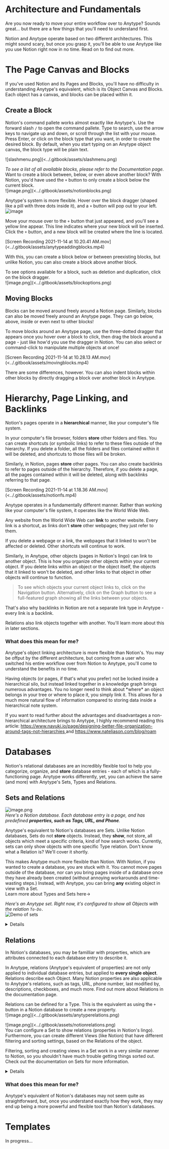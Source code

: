  # Architecture and Fundamentals   
Are you now ready to move your entire workflow over to Anytype? Sounds great... but there are a few things that you&#39;ll need to understand first.   
   
Notion and Anytype operate based on two different architectures. This might sound scary, but once you grasp it, you&#39;ll be able to use Anytype like you use Notion right now in no time. Read on to find out more.   
   
 # The Page Canvas and Blocks   
If you&#39;ve used Notion and its Pages and Blocks, you&#39;ll have no difficulty in understanding Anytype&#39;s equivalent, which is its Object Canvas and Blocks.   
Each object has a canvas, and blocks can be placed within it.   
 ## Create a Block   
Notion&#39;s command pallete works almost exactly like Anytype&#39;s. Use the forward slash `/` to open the command pallete. Type to search, use the arrow keys to navigate up and down, or scroll through the list with your mouse. Press Enter, or click on the block type that you want, in order to create the desired block. By default, when you start typing on an Anytype object canvas, the block type will be plain text.   

![slashmenu.png](<../.gitbook/assets/slashmenu.png)    

*To see a list of all available blocks, please refer to the Documentation page.*   
Want to create a block between, below, or even above another block? With Notion, you&#39;d have used the `+` button to only create a block below the current block.   
![image.png](<../.gitbook/assets/notionblocks.png)    

Anytype&#39;s system is more flexible. Hover over the block dragger (shaped like a pill with three dots inside it), and a `+` button will pop out to your left.   
![image](<.gitbook/assets/anytypeblocks.png>)  

Move your mouse over to the `+` button that just appeared, and you&#39;ll see a yellow line appear. This line indicates where your new block will be inserted. Click the `+`  button, and a new block will be created where the line is located.   

[Screen Recording 2021-11-14 at 10.20.41 AM.mov](<../.gitbook/assets/anytypeaddingblocks.mp4)    

With this, you can create a block below or between preexisting blocks, but unlike Notion, you can also create a block above another block.  

To see options available for a block, such as deletion and duplication, click on the block dragger.   
![image.png](<../.gitbook/assets/blockoptions.png)    
   
 ## Moving Blocks   
Blocks can be moved around freely around a Notion page. Similarly, blocks can also be moved freely around an Anytype page. They can go below, above, inside or even next to other blocks!    

To move blocks around an Anytype page, use the three-dotted dragger that appears once you hover over a block to click, then drag the block around a page - just like how&#39;d you use the dragger in Notion. You can also select or command-click to manipulate multiple objects at once!  

[Screen Recording 2021-11-14 at 10.28.13 AM.mov](<../.gitbook/assets/movingblocks.mp4)    

There are some differences, however. You can also indent blocks within other blocks by directly dragging a block over another block in Anytype.   
   
 # Hierarchy, Page Linking, and Backlinks   

Notion&#39;s pages operate in a **hierarchical** manner, like your computer&#39;s file system. 

In your computer&#39;s file browser, folders **store** other folders and files. You can create shortcuts (or symbolic links) to refer to these files outside of the hierarchy. If you delete a folder, all the folders and files contained within it will be deleted, and shortcuts to those files will be broken.  

Similarly, in Notion, pages **store** other pages. You can also create backlinks to refer to pages outside of the hierarchy. Therefore, if you delete a page, all the pages contained within it will be deleted, along with backlinks referring to that page.   
   
[Screen Recording 2021-11-14 at 1.18.36 AM.mov](<../.gitbook/assets/notionfs.mp4)    

Anytype operates in a fundamentally different manner. Rather than working like your computer&#39;s file system, it operates like the World Wide Web.   

Any website from the World Wide Web can **link** to another website. Every link is a shortcut, as links don&#39;t **store** other webpages; they just refer to them. 

If you delete a webpage or a link, the webpages that it linked to won&#39;t be affected or deleted. Other shortcuts will continue to work.   

Similarly, in Anytype, other objects (pages in Notion&#39;s lingo) can link to another object. This is how you organize other objects within your current object. If you delete links within an object or the object itself, the objects that it linked to won&#39;t be deleted, and other links to that object in other objects will continue to function.   

> To see which objects your current object links to, click on the Navigation button. Alternatively, click on the Graph button to see a full-featured graph showing all the links between your objects.   

That&#39;s also why backlinks in Notion are not a separate link type in Anytype - every link is a backlink.   

Relations also link objects together with another. You&#39;ll learn more about this in later sections.  

 ### **What does this mean for me?**   
Anytype&#39;s object linking architecture is more flexible than Notion&#39;s. You may be offput by the different architecture, but coming from a user who switched his entire workflow over from Notion to Anytype, you&#39;ll come to understand the benefits in no time.   

Having objects (or pages, if that&#39;s what you prefer) not be locked inside a hierarchical silo, but instead linked together in a knowledge graph brings numerous advantages. You no longer need to think about \*where\* an object belongs in your tree or where to place it, you simply link it. This allows for a much more natural flow of information compared to storing data inside a hierarchical note system.   

   
If you want to read further about the advantages and disadvantages a non-hierarchical architecture brings to Anytype, I highly recommend reading this article: [https://www.nayuki.io/page/designing-better-file-organization-around-tags-not-hierarchies ](https://www.nayuki.io/page/designing-better-file-organization-around-tags-not-hierarchies)and https://www.nateliason.com/blog/roam   


 # Databases   
Notion&#39;s relational databases are an incredibly flexible tool to help you categorize, organize, and **store** database entries - each of which is a fully-functioning page. Anytype works differently, yet, you can achieve the same (and more) with Anytype&#39;s Sets, Types and Relations.  

 ## Sets and Relations   
![image.png](<../.gitbook/assets/notiondb.png>)    
*Here&#39;s a Notion database. Each database entry is a page, and has predefined **properties, such as Tags, URL, and Phone**.*   
   
Anytype&#39;s equivalent to Notion&#39;s databases are Sets. Unlike Notion databases, Sets do not **store** objects. Instead, they **show**, not store, all objects which meet a specific criteria, kind of how search works. Currently, sets can only show objects with one specific Type relation. Don&#39;t know what a Relation is? We&#39;ll cover it shortly.   

This makes Anytype much more flexible than Notion. With Notion, if you wanted to create a database, you are stuck with it. You cannot move pages outside of the database, nor can you bring pages inside of a database once they have already been created (without annoying workarounds and time-wasting steps.) Instead, with Anytype, you can bring **any** existing object in view with a Set.   
Learn more about Types and Sets here-&gt;   
   
*Here&#39;s an Anytype set. Right now, it&#39;s configured to show all Objects with the relation `To-Do.`*   
![Demo of sets](<../.gitbook/assets/setdemo.png>)
<details> Having trouble understanding Anytype's databases? Click here to see a simplified explanation.   

- Think of an individual Notion database within Anytype as a Type.    
-    
- To create a &#34;database&#34; in Anytype, first, create a Type, then create a new Set to show all objects of that Type.  
  
</details>
   
 ## Relations   
In Notion&#39;s databases, you may be familliar with properties, which are attributes connected to each database entry to describe it. 

In Anytype, relations (Anytype&#39;s equivalent of properties) are not only applied to individual database entries, but applied to **every single object**. Relations describe each Object. Many Notion properties are also applicable to Anytype&#39;s relations, such as tags, URL, phone number, last modified by, descriptions, checkboxes, and much more. Find out more about Relations in the documentation page.   

Relations can be defined for a Type. This is the equivalent as using the `+` button in a Notion database to create a new property.   
![image.png](<../.gitbook/assets/anytyperelations.png)    
   
   
![image.png](<../.gitbook/assets/notionrelations.png)    
You can configure a Set to show relations (properties in Notion&#39;s lingo). Furthermore, you can create different Views (like Notion) that have different filtering and sorting settings, based on the Relations of the object.   

Filtering, sorting and creating views in a Set work in a very similar manner to Notion, so you shouldn&#39;t have much trouble getting things sorted out. Check out the documentation on Sets for more information.   

<details> Having trouble understanding Relations in contrast to Notion's Databases? Click here for a simplified explanation. 

- Consider Anytype&#39;s Relations to be Attributes within a Notion database.   
- When you add an attribute to a Notion database, you use the `+` button to the right of the column header.   
![image.png](.gitbook/basicstep1.png)    
- Instead, in Anytype, to add an attribute to a database, open the Library (square menu on the home screen) and click on the &#34;Types&#34; tab. Open the desired Type and add attributes - known as relations in Anytype&#39;s lingo.   
![image.png](.gitbook/basicstep2.png)    
- Click &#34;Create&#34;, then select Set of object to create a database view.   
- Click the Options button to add the Relations (Attributes) to the database view.   
![image.png](.gitbook/basicstep3.png)    
  
  </details>
   
 ### What does this mean for me?   
Anytype&#39;s equivalent of Notion&#39;s databases may not seem quite as straightforward, but, once you understand exactly how they work, they may end up being a more powerful and flexible tool than Notion&#39;s databases.   
   
 # Templates   
 In progress...
